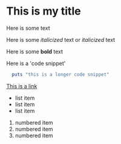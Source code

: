 # This is my title

Here is some text

Here is some _italicized_ text or *italicized* text

Here is some **bold** text

Here is a 'code snippet'

```ruby
  puts "this is a longer code snippet"
```

[This is a link](http://google.com)

* list item
* list item
* list item

1. numbered item
2. numbered item
3. numbered item
